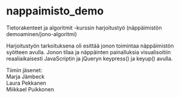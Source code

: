 # nappaimisto_demo
Tietorakenteet ja algoritmit -kurssin harjoitustyö (näppäimistön demoaminen/jono-algoritmi)  

Harjoitustyön tarkoituksena oli esittää jonon toimintaa näppäimistön syötteen avulla. Jonon tilaa ja näppäinten painalluksia visualisoitiin reaaliaikaisesti JavaScriptin ja jQueryn keypress() ja keyup() avulla.  

Tiimin jäsenet:  
Marja Jämbeck  
Laura Pekkanen  
Miikkael Puikkonen  

